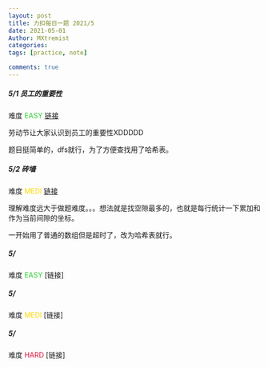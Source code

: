 ```yaml
---
layout: post
title: 力扣每日一题 2021/5
date: 2021-05-01
Author: MXtremist
categories: 
tags: [practice, note]

comments: true
--- 
```


<!-- more -->



##### 5/1 员工的重要性

难度 <font color="Limegreen">EASY</font>	[链接](https://leetcode-cn.com/problems/employee-importance/) 

劳动节让大家认识到员工的重要性XDDDDD

题目挺简单的，dfs就行，为了方便查找用了哈希表。



##### 5/2 砖墙

难度 <font color="Gold">MEDI</font>	[链接](https://leetcode-cn.com/problems/brick-wall/)

理解难度远大于做题难度。。。想法就是找空隙最多的，也就是每行统计一下累加和作为当前间隙的坐标。

一开始用了普通的数组但是超时了，改为哈希表就行。



##### 5/ 

难度 <font color="Limegreen">EASY</font>	[链接]

##### 5/ 

难度 <font color="Gold">MEDI</font>	[链接]

##### 5/ 

难度 <font color="Crimson">HARD</font>	[链接] 